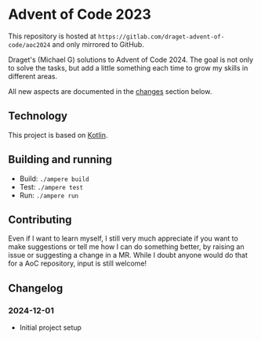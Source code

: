 # Advent of Code 2023

This repository is hosted at `https://gitlab.com/draget-advent-of-code/aoc2024` and only mirrored to GitHub.

Draget's (Michael G) solutions to Advent of Code 2024. The goal is not only to solve the tasks, but add a little something each time to grow my skills in different areas.

All new aspects are documented in the [changes](#changelog) section below.

## Technology

This project is based on [Kotlin](https://kotlinlang.org/).

## Building and running

* Build: `./ampere build`
* Test: `./ampere test`
* Run: `./ampere run`

## Contributing

Even if I want to learn myself, I still very much appreciate if you want to make suggestions or tell me how I can do something better, by raising an issue or suggesting a change in a MR. While I doubt anyone would do that for a AoC repository, input is still welcome!

## Changelog

### 2024-12-01

* Initial project setup
